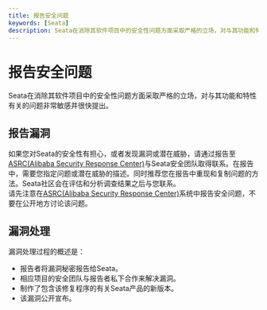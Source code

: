 ```yaml
---
title: 报告安全问题
keywords: [Seata]
description: Seata在消除其软件项目中的安全性问题方面采取严格的立场，对与其功能和特性有关的问题非常敏感并很快提出。
---
```


# 报告安全问题

Seata在消除其软件项目中的安全性问题方面采取严格的立场，对与其功能和特性有关的问题非常敏感并很快提出。

## 报告漏洞

如果您对Seata的安全性有担心，或者发现漏洞或潜在威胁，请通过报告至[ASRC(Alibaba Security Response Center)](https://security.alibaba.com/)与Seata安全团队取得联系。在报告中，需要您指定问题或潜在威胁的描述。同时推荐您在报告中重现和复制问题的方法。Seata社区会在评估和分析调查结果之后与您联系。  
请先注意在[ASRC(Alibaba Security Response Center)](https://security.alibaba.com/)系统中报告安全问题，不要在公开地方讨论该问题。  

## 漏洞处理  

漏洞处理过程的概述是：

*   报告者将漏洞秘密报告给Seata。
*   相应项目的安全团队与报告者私下合作来解决漏洞。
*   制作了包含该修复程序的有关Seata产品的新版本。
*   该漏洞公开宣布。

